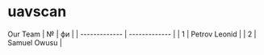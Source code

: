 # uavscan
Our Team
| №  | фи | 
| ------------- | ------------- |
| 1 | Petrov Leonid  |
| 2 | Samuel Owusu  |
